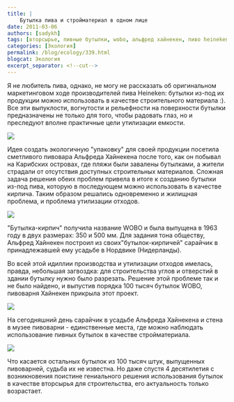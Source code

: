 ```yaml
---
title: |
    Бутылка пива и стройматериал в одном лице
date: 2011-03-06
authors: [sadykh]
tags: [вторсырье, пивные бутылки, wobo, альфред хайнекен, пиво heineken, использование бутылок]
categories: [Экология]
permalink: /blog/ecology/339.html
blogcat: Экология
excerpt_separator: <!--cut-->
---
```


Я не любитель пива, однако, не могу не рассказать об оригинальном маркетинговом ходе производителей пива Heineken: бутылки из-под их продукции можно использовать в качестве строительного материала :). Все эти выпуклости, вогнутости и рельефности на поверхности бутылки предназначены не только для того, чтобы радовать глаз, но и преследуют вполне практичные цели утилизации емкости.


![](http://itw66.ru/uploads/images/00/00/05/2011/03/06/8984a5.jpg)



<!--cut-->


Идея создать экологичную "упаковку" для своей продукции посетила сметливого пивовара Альфреда Хайнекена после того, как он побывал на Карибских островах, где пляжи были завалены бутылками, а жители страдали от отсутствия доступных строительных материалов. Сложная задача решения обеих проблем привела в итоге к созданию бутылки из-под пива, которую в последующем можно использовать в качестве кирпича. Таким образом решались одновременно и жилищная проблема, и проблема утилизации отходов. 


![](http://itw66.ru/uploads/images/00/00/05/2011/03/06/1caf82.jpg)


"Бутылка-кирпич" получила название WOBO и была выпущена в 1963 году в двух размерах: 350 и 500 мм. Для задания тона обществу, Альфред Хайнекен построил из своих"бутылок-кирпичей" сарайчик в принадлежавшей ему усадьбе в Нордвике (Нидерланды). 

Во всей этой идиллии производства и утилизации отходов имелась, правда, небольшая загвоздка: для строительства углов и отверстий в здании бутылку нужно было разрезать. Решение этой проблеме так и не было найдено, и выпустив порядка 100 тысяч бутылок WOBO, пивоварня Хайнекен прикрыла этот проект. 


![](http://itw66.ru/uploads/images/00/00/05/2011/03/06/186c00.jpg)


На сегодняшний день сарайчик в усадьбе Альфреда Хайнекена и стена в музее пивоварни - единственные места, где можно наблюдать использование пивных бутылок в качестве стройматериала. 


![](http://itw66.ru/uploads/images/00/00/05/2011/03/06/2a2b73.jpg)


Что касается остальных бутылок из 100 тысяч штук, выпущенных пивоварней, судьба их не известна. Но даже спустя 4 десятилетия с возникновения поистине гениального решения использования бутылок в качестве вторсырья для строительства, его актуальность только возрастает.
